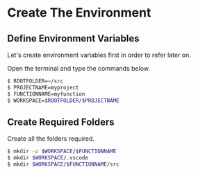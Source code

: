 # Create The Environment

## Define Environment Variables

Let's create environment variables first in order to refer later on.

Open the terminal and type the commands below.

```bash
$ ROOTFOLDER=~/src
$ PROJECTNAME=myproject
$ FUNCTIONNAME=myfunction
$ WORKSPACE=$ROOTFOLDER/$PROJECTNAME
```

## Create Required Folders

Create all the folders required.

```bash
$ mkdir -p $WORKSPACE/$FUNCTIONNAME
$ mkdir $WORKSPACE/.vscode
$ mkdir $WORKSPACE/$FUNCTIONNAME/src
```
